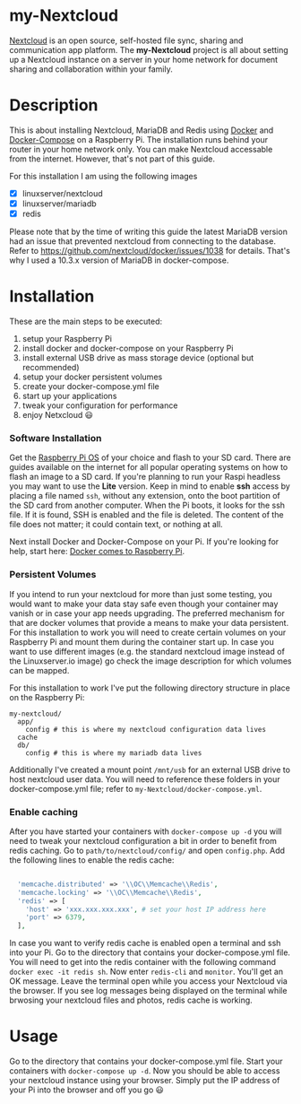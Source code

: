 # my-Nextcloud
[Nextcloud](https://nextcloud.com/) is an open source, self-hosted file sync, sharing and communication app platform. The **my-Nextcloud** project is all about setting up a Nextcloud instance on a server in your home network for document sharing and collaboration within your family. 

# Description
This is about installing Nextcloud, MariaDB and Redis using [Docker](https://www.docker.com/) and [Docker-Compose](https://docs.docker.com/compose/) on a Raspberry Pi. The installation runs behind your router in your home network only. You can make Nextcloud accessable from the internet. However, that's not part of this guide.  

For this installation I am using the following images
- [x] linuxserver/nextcloud
- [x] linuxserver/mariadb
- [x] redis

Please note that by the time of writing this guide the latest MariaDB version had an issue that prevented nextcloud from connecting to the database. Refer to https://github.com/nextcloud/docker/issues/1038 for details. That's why I used a 10.3.x version of MariaDB in docker-compose. 

# Installation
These are the main steps to be executed:
1. setup your Raspberry Pi
1. install docker and docker-compose on your Raspberry Pi
1. install external USB drive as mass storage device (optional but recommended) 
1. setup your docker persistent volumes
1. create your docker-compose.yml file
1. start up your applications
1. tweak your configuration for performance
1. enjoy Netxcloud :smiley:

### Software Installation
Get the [Raspberry Pi OS](https://www.raspberrypi.org/software/) of your choice and flash to your SD card. There are guides available on the internet for all popular operating systems on how to flash an image to a SD card. If you're planning to run your Raspi headless you may want to use the **Lite** version. Keep in mind to enable **ssh** access by placing a file named ` ssh `, without any extension, onto the boot partition of the SD card from another computer. When the Pi boots, it looks for the ssh file. If it is found, SSH is enabled and the file is deleted. The content of the file does not matter; it could contain text, or nothing at all.

Next install Docker and Docker-Compose on your Pi. If you're looking for help, start here: [Docker comes to Raspberry Pi](https://www.raspberrypi.org/blog/docker-comes-to-raspberry-pi/).

### Persistent Volumes
If you intend to run your nextcloud for more than just some testing, you would want to make your data stay safe even though your container may vanish or in case your app needs upgrading. The preferred mechanism for that are docker volumes that provide a means to make your data persistent. For this installation to work you will need to create certain volumes on your Raspberry Pi and mount them during the container start up. In case you want to use different images (e.g. the standard nextcloud image instead of the Linuxserver.io image) go check the image description for which volumes can be mapped. 

For this installation to work I've put the following directory structure in place on the Raspberry Pi:

```
my-nextcloud/
  app/
    config # this is where my nextcloud configuration data lives
  cache
  db/
    config # this is where my mariadb data lives
```

Additionally I've created a mount point ` /mnt/usb ` for an external USB drive to host nextcloud user data. You will need to reference these folders in your docker-compose.yml file; refer to ` my-Nextcloud/docker-compose.yml `.

### Enable caching
After you have started your containers with ` docker-compose up -d ` you will need to tweak your nextcloud configuration a bit in order to benefit from redis caching. Go to ` path/to/nextcloud/config/ ` and open ` config.php `. Add the following lines to enable the redis cache:

```php

  'memcache.distributed' => '\\OC\\Memcache\\Redis',
  'memcache.locking' => '\\OC\\Memcache\\Redis',
  'redis' => [
    'host' => 'xxx.xxx.xxx.xxx', # set your host IP address here
    'port' => 6379,
  ],

```

In case you want to verify redis cache is enabled open a terminal and ssh into your Pi. Go to the directory that contains your docker-compose.yml file. 
You will need to get into the redis container with the following command ` docker exec -it redis sh `. Now enter ` redis-cli ` and ` monitor `. You'll get an OK message. Leave the terminal open while you access your Nextcloud via the browser. If you see log messages being displayed on the terminal while brwosing your nextcloud files and photos, redis cache is working.

# Usage
Go to the directory that contains your docker-compose.yml file. 
Start your containers with ` docker-compose up -d `.
Now you should be able to access your nextcloud instance using your browser.
Simply put the IP address of your Pi into the browser and off you go :smiley:
